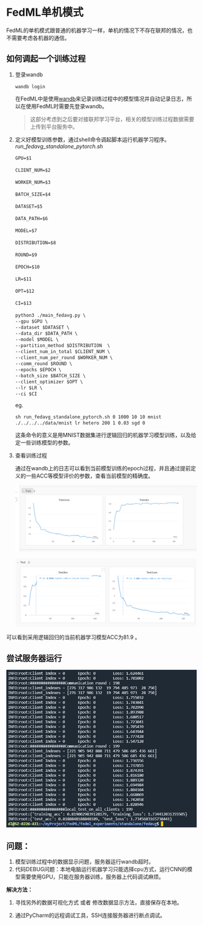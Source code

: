 # FedML单机模式

FedML的单机模式跟普通的机器学习一样，单机的情况下不存在联邦的情况，也不需要考虑各机器的通信。

## 如何调起一个训练过程

1. 登录wandb

   ```shell
   wandb login
   ```

   在FedML中是使用[wandb](../wandb.py)来记录训练过程中的模型情况并自动记录日志，所以在使用FedML时需要先登录wandb。

   > 这部分考虑到之后要对接联邦学习平台，相关的模型训练过程数据需要上传到平台服务中。

2. 定义好模型训练参数，通过shell命令调起脚本运行机器学习程序。
   *run_fedavg_standalone_pytorch.sh*

   ```shell
   GPU=$1
   
   CLIENT_NUM=$2
   
   WORKER_NUM=$3
   
   BATCH_SIZE=$4
   
   DATASET=$5
   
   DATA_PATH=$6
   
   MODEL=$7
   
   DISTRIBUTION=$8
   
   ROUND=$9
   
   EPOCH=$10
   
   LR=$11
   
   OPT=$12
   
   CI=$13
   
   python3 ./main_fedavg.py \
   --gpu $GPU \
   --dataset $DATASET \
   --data_dir $DATA_PATH \
   --model $MODEL \
   --partition_method $DISTRIBUTION  \
   --client_num_in_total $CLIENT_NUM \
   --client_num_per_round $WORKER_NUM \
   --comm_round $ROUND \
   --epochs $EPOCH \
   --batch_size $BATCH_SIZE \
   --client_optimizer $OPT \
   --lr $LR \
   --ci $CI
   ```

   eg.

   ```shell
   sh run_fedavg_standalone_pytorch.sh 0 1000 10 10 mnist ./../../../data/mnist lr hetero 200 1 0.03 sgd 0
   ```

   这条命令的意义是用MNIST数据集进行逻辑回归的机器学习模型训练，以及给定一些训练模型的参数。

3. 查看训练过程

   通过在wandb上的日志可以看到当前模型训练的epoch过程，并且通过提前定义的一些ACC等模型评价的参数，查看当前模型的精确度。

   ![](../../../image/fedavg_train.png)

   ![](../../../image/fedavg_test.png)

可以看到采用逻辑回归的当前机器学习模型ACC为81.9 。

## 尝试服务器运行

![](../../../image/ai1_fedavg_standalone_result.png)

## 问题：

1. 模型训练过程中的数据显示问题，服务器运行wandb超时。
2. 代码DEBUG问题：本地电脑运行机器学习只能选择cpu方式，运行CNN的模型需要使用GPU，只能在服务器训练，服务器上代码调试麻烦。

**解决方法：**

1. 寻找另外的数据可视化方式 或者 修改数据显示方法，直接保存在本地。

2. 通过PyCharm的远程调试工具，SSH连接服务器进行断点调试。